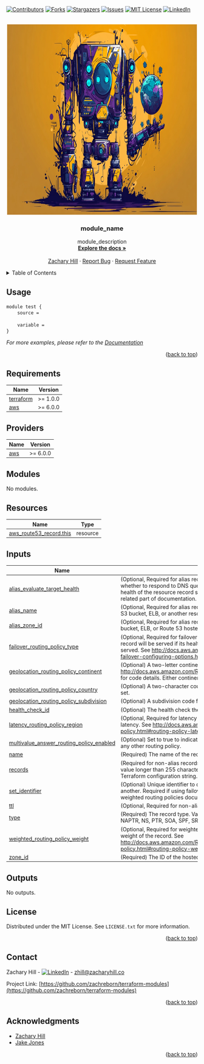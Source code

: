 <!-- Blank module readme template: Do a search and replace with your text editor for the following: `module_name`, `module_description` -->
<!-- Improved compatibility of back to top link: See: https://github.com/othneildrew/Best-README-Template/pull/73 -->

<a name="readme-top"></a>

<!-- PROJECT SHIELDS -->
<!--
*** I'm using markdown "reference style" links for readability.
*** Reference links are enclosed in brackets [ ] instead of parentheses ( ).
*** See the bottom of this document for the declaration of the reference variables
*** for contributors-url, forks-url, etc. This is an optional, concise syntax you may use.
*** https://www.markdownguide.org/basic-syntax/#reference-style-links
-->

[![Contributors][contributors-shield]][contributors-url]
[![Forks][forks-shield]][forks-url]
[![Stargazers][stars-shield]][stars-url]
[![Issues][issues-shield]][issues-url]
[![MIT License][license-shield]][license-url]
[![LinkedIn][linkedin-shield]][linkedin-url]

<!-- PROJECT LOGO -->
<br />
<div align="center">
  <a href="https://github.com/zachreborn/terraform-modules">
    <img src="/images/terraform_modules_logo.webp" alt="Logo" width="500" height="500">
  </a>

<h3 align="center">module_name</h3>
  <p align="center">
    module_description
    <br />
    <a href="https://github.com/zachreborn/terraform-modules"><strong>Explore the docs »</strong></a>
    <br />
    <br />
    <a href="https://zacharyhill.co">Zachary Hill</a>
    ·
    <a href="https://github.com/zachreborn/terraform-modules/issues">Report Bug</a>
    ·
    <a href="https://github.com/zachreborn/terraform-modules/issues">Request Feature</a>
  </p>
</div>

<!-- TABLE OF CONTENTS -->
<details>
  <summary>Table of Contents</summary>
  <ol>
    <li><a href="#usage">Usage</a></li>
    <li><a href="#requirements">Requirements</a></li>
    <li><a href="#providers">Providers</a></li>
    <li><a href="#modules">Modules</a></li>
    <li><a href="#Resources">Resources</a></li>
    <li><a href="#inputs">Inputs</a></li>
    <li><a href="#outputs">Outputs</a></li>
    <li><a href="#license">License</a></li>
    <li><a href="#contact">Contact</a></li>
    <li><a href="#acknowledgments">Acknowledgments</a></li>
  </ol>
</details>

<!-- USAGE EXAMPLES -->

## Usage

```
module test {
    source =

    variable =
}
```

_For more examples, please refer to the [Documentation](https://github.com/zachreborn/terraform-modules)_

<p align="right">(<a href="#readme-top">back to top</a>)</p>

<!-- terraform-docs output will be input automatically below-->
<!-- terraform-docs markdown table --output-file README.md --output-mode inject .-->
<!-- BEGIN_TF_DOCS -->

## Requirements

| Name                                                                     | Version  |
| ------------------------------------------------------------------------ | -------- |
| <a name="requirement_terraform"></a> [terraform](#requirement_terraform) | >= 1.0.0 |
| <a name="requirement_aws"></a> [aws](#requirement_aws)                   | >= 6.0.0 |

## Providers

| Name                                             | Version  |
| ------------------------------------------------ | -------- |
| <a name="provider_aws"></a> [aws](#provider_aws) | >= 6.0.0 |

## Modules

No modules.

## Resources

| Name                                                                                                                  | Type     |
| --------------------------------------------------------------------------------------------------------------------- | -------- |
| [aws_route53_record.this](https://registry.terraform.io/providers/hashicorp/aws/latest/docs/resources/route53_record) | resource |

## Inputs

| Name                                                                                                                                                      | Description                                                                                                                                                                                                                                                                                            | Type           | Default | Required |
| --------------------------------------------------------------------------------------------------------------------------------------------------------- | ------------------------------------------------------------------------------------------------------------------------------------------------------------------------------------------------------------------------------------------------------------------------------------------------------ | -------------- | ------- | :------: |
| <a name="input_alias_evaluate_target_health"></a> [alias_evaluate_target_health](#input_alias_evaluate_target_health)                                     | (Optional, Required for alias record) Set to true if you want Route 53 to determine whether to respond to DNS queries using this resource record set by checking the health of the resource record set. Some resources have special requirements, see related part of documentation.                   | `bool`         | `null`  |    no    |
| <a name="input_alias_name"></a> [alias_name](#input_alias_name)                                                                                           | (Optional, Required for alias record) DNS domain name for a CloudFront distribution, S3 bucket, ELB, or another resource record set in this hosted zone.                                                                                                                                               | `string`       | `null`  |    no    |
| <a name="input_alias_zone_id"></a> [alias_zone_id](#input_alias_zone_id)                                                                                  | (Optional, Required for alias record) Hosted zone ID for a CloudFront distribution, S3 bucket, ELB, or Route 53 hosted zone. See resource_elb.zone_id for example.                                                                                                                                     | `string`       | `null`  |    no    |
| <a name="input_failover_routing_policy_type"></a> [failover_routing_policy_type](#input_failover_routing_policy_type)                                     | (Optional, Required for failover routing) PRIMARY or SECONDARY. A PRIMARY record will be served if its healthcheck is passing, otherwise the SECONDARY will be served. See http://docs.aws.amazon.com/Route53/latest/DeveloperGuide/dns-failover-configuring-options.html#dns-failover-failover-rrsets | `string`       | `null`  |    no    |
| <a name="input_geolocation_routing_policy_continent"></a> [geolocation_routing_policy_continent](#input_geolocation_routing_policy_continent)             | (Optional) A two-letter continent code. See http://docs.aws.amazon.com/Route53/latest/APIReference/API_GetGeoLocation.html for code details. Either continent or country must be specified.                                                                                                            | `string`       | `null`  |    no    |
| <a name="input_geolocation_routing_policy_country"></a> [geolocation_routing_policy_country](#input_geolocation_routing_policy_country)                   | (Optional) A two-character country code or \* to indicate a default resource record set.                                                                                                                                                                                                               | `string`       | `null`  |    no    |
| <a name="input_geolocation_routing_policy_subdivision"></a> [geolocation_routing_policy_subdivision](#input_geolocation_routing_policy_subdivision)       | (Optional) A subdivision code for a country.                                                                                                                                                                                                                                                           | `string`       | `null`  |    no    |
| <a name="input_health_check_id"></a> [health_check_id](#input_health_check_id)                                                                            | (Optional) The health check the record should be associated with.                                                                                                                                                                                                                                      | `string`       | `null`  |    no    |
| <a name="input_latency_routing_policy_region"></a> [latency_routing_policy_region](#input_latency_routing_policy_region)                                  | (Optional, Required for latency routing) An AWS region from which to measure latency. See http://docs.aws.amazon.com/Route53/latest/DeveloperGuide/routing-policy.html#routing-policy-latency                                                                                                          | `string`       | `null`  |    no    |
| <a name="input_multivalue_answer_routing_policy_enabled"></a> [multivalue_answer_routing_policy_enabled](#input_multivalue_answer_routing_policy_enabled) | (Optional) Set to true to indicate a multivalue answer routing policy. Conflicts with any other routing policy.                                                                                                                                                                                        | `bool`         | `false` |    no    |
| <a name="input_name"></a> [name](#input_name)                                                                                                             | (Required) The name of the record.                                                                                                                                                                                                                                                                     | `string`       | n/a     |   yes    |
| <a name="input_records"></a> [records](#input_records)                                                                                                    | (Required for non-alias records) A string list of records. To specify a single record value longer than 255 characters such as a TXT record for DKIM, add "" inside the Terraform configuration string.                                                                                                | `list(string)` | n/a     |   yes    |
| <a name="input_set_identifier"></a> [set_identifier](#input_set_identifier)                                                                               | (Optional) Unique identifier to differentiate records with routing policies from one another. Required if using failover, geolocation, latency, multivalue_answer, or weighted routing policies documented below.                                                                                      | `string`       | `null`  |    no    |
| <a name="input_ttl"></a> [ttl](#input_ttl)                                                                                                                | (Optional, Required for non-alias records) The TTL of the record in seconds.                                                                                                                                                                                                                           | `number`       | `300`   |    no    |
| <a name="input_type"></a> [type](#input_type)                                                                                                             | (Required) The record type. Valid values are A, AAAA, CAA, CNAME, DS, MX, NAPTR, NS, PTR, SOA, SPF, SRV and TXT.                                                                                                                                                                                       | `string`       | n/a     |   yes    |
| <a name="input_weighted_routing_policy_weight"></a> [weighted_routing_policy_weight](#input_weighted_routing_policy_weight)                               | (Optional, Required for weighted routing) A numeric value indicating the relative weight of the record. See http://docs.aws.amazon.com/Route53/latest/DeveloperGuide/routing-policy.html#routing-policy-weighted.                                                                                      | `number`       | `null`  |    no    |
| <a name="input_zone_id"></a> [zone_id](#input_zone_id)                                                                                                    | (Required) The ID of the hosted zone to contain this record.                                                                                                                                                                                                                                           | `string`       | n/a     |   yes    |

## Outputs

No outputs.

<!-- END_TF_DOCS -->

<!-- LICENSE -->

## License

Distributed under the MIT License. See `LICENSE.txt` for more information.

<p align="right">(<a href="#readme-top">back to top</a>)</p>

<!-- CONTACT -->

## Contact

Zachary Hill - [![LinkedIn][linkedin-shield]][linkedin-url] - zhill@zacharyhill.co

Project Link: [https://github.com/zachreborn/terraform-modules](https://github.com/zachreborn/terraform-modules)

<p align="right">(<a href="#readme-top">back to top</a>)</p>

<!-- ACKNOWLEDGMENTS -->

## Acknowledgments

- [Zachary Hill](https://zacharyhill.co)
- [Jake Jones](https://github.com/jakeasarus)

<p align="right">(<a href="#readme-top">back to top</a>)</p>

<!-- MARKDOWN LINKS & IMAGES -->
<!-- https://www.markdownguide.org/basic-syntax/#reference-style-links -->

[contributors-shield]: https://img.shields.io/github/contributors/zachreborn/terraform-modules.svg?style=for-the-badge
[contributors-url]: https://github.com/zachreborn/terraform-modules/graphs/contributors
[forks-shield]: https://img.shields.io/github/forks/zachreborn/terraform-modules.svg?style=for-the-badge
[forks-url]: https://github.com/zachreborn/terraform-modules/network/members
[stars-shield]: https://img.shields.io/github/stars/zachreborn/terraform-modules.svg?style=for-the-badge
[stars-url]: https://github.com/zachreborn/terraform-modules/stargazers
[issues-shield]: https://img.shields.io/github/issues/zachreborn/terraform-modules.svg?style=for-the-badge
[issues-url]: https://github.com/zachreborn/terraform-modules/issues
[license-shield]: https://img.shields.io/github/license/zachreborn/terraform-modules.svg?style=for-the-badge
[license-url]: https://github.com/zachreborn/terraform-modules/blob/master/LICENSE.txt
[linkedin-shield]: https://img.shields.io/badge/-LinkedIn-black.svg?style=for-the-badge&logo=linkedin&colorB=555
[linkedin-url]: https://www.linkedin.com/in/zachary-hill-5524257a/
[product-screenshot]: /images/screenshot.webp
[Terraform.io]: https://img.shields.io/badge/Terraform-7B42BC?style=for-the-badge&logo=terraform
[Terraform-url]: https://terraform.io
